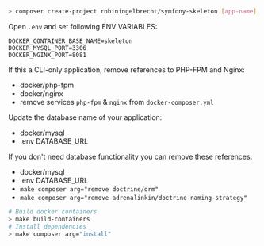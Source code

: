 ```bash
> composer create-project robiningelbrecht/symfony-skeleton [app-name] --no-install --ignore-platform-reqs
```

Open `.env` and set following ENV VARIABLES:

```
DOCKER_CONTAINER_BASE_NAME=skeleton
DOCKER_MYSQL_PORT=3306
DOCKER_NGINX_PORT=8081
```

If this a CLI-only application, remove references to PHP-FPM and Nginx:

* docker/php-fpm
* docker/nginx
* remove services `php-fpm` & `nginx` from `docker-composer.yml`

Update the database name of your application:

* docker/mysql
* .env DATABASE_URL

If you don't need database functionality you can remove these references:

* docker/mysql
* .env DATABASE_URL
* `make composer arg="remove doctrine/orm"`
* `make composer arg="remove adrenalinkin/doctrine-naming-strategy"`

```bash
# Build docker containers
> make build-containers
# Install dependencies
> make composer arg="install"
```